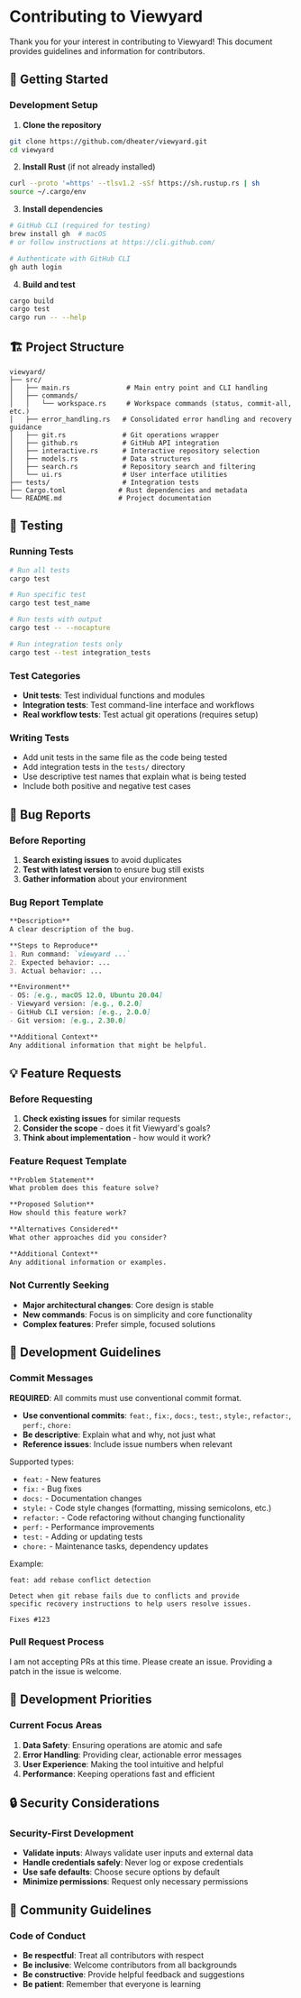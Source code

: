 # Contributing to Viewyard

Thank you for your interest in contributing to Viewyard! This document provides guidelines and information for contributors.

## 🚀 Getting Started

### Development Setup

1. **Clone the repository**
```bash
git clone https://github.com/dheater/viewyard.git
cd viewyard
```

2. **Install Rust** (if not already installed)
```bash
curl --proto '=https' --tlsv1.2 -sSf https://sh.rustup.rs | sh
source ~/.cargo/env
```

3. **Install dependencies**
```bash
# GitHub CLI (required for testing)
brew install gh  # macOS
# or follow instructions at https://cli.github.com/

# Authenticate with GitHub CLI
gh auth login
```

4. **Build and test**
```bash
cargo build
cargo test
cargo run -- --help
```

## 🏗️ Project Structure

```
viewyard/
├── src/
│   ├── main.rs              # Main entry point and CLI handling
│   ├── commands/
│   │   └── workspace.rs     # Workspace commands (status, commit-all, etc.)
│   ├── error_handling.rs   # Consolidated error handling and recovery guidance
│   ├── git.rs              # Git operations wrapper
│   ├── github.rs           # GitHub API integration
│   ├── interactive.rs      # Interactive repository selection
│   ├── models.rs           # Data structures
│   ├── search.rs           # Repository search and filtering
│   └── ui.rs               # User interface utilities
├── tests/                  # Integration tests
├── Cargo.toml             # Rust dependencies and metadata
└── README.md              # Project documentation
```

## 🧪 Testing

### Running Tests
```bash
# Run all tests
cargo test

# Run specific test
cargo test test_name

# Run tests with output
cargo test -- --nocapture

# Run integration tests only
cargo test --test integration_tests
```

### Test Categories
- **Unit tests**: Test individual functions and modules
- **Integration tests**: Test command-line interface and workflows
- **Real workflow tests**: Test actual git operations (requires setup)

### Writing Tests
- Add unit tests in the same file as the code being tested
- Add integration tests in the `tests/` directory
- Use descriptive test names that explain what is being tested
- Include both positive and negative test cases

## 🐛 Bug Reports

### Before Reporting
1. **Search existing issues** to avoid duplicates
2. **Test with latest version** to ensure bug still exists
3. **Gather information** about your environment

### Bug Report Template
```markdown
**Description**
A clear description of the bug.

**Steps to Reproduce**
1. Run command: `viewyard ...`
2. Expected behavior: ...
3. Actual behavior: ...

**Environment**
- OS: [e.g., macOS 12.0, Ubuntu 20.04]
- Viewyard version: [e.g., 0.2.0]
- GitHub CLI version: [e.g., 2.0.0]
- Git version: [e.g., 2.30.0]

**Additional Context**
Any additional information that might be helpful.
```

## 💡 Feature Requests

### Before Requesting
1. **Check existing issues** for similar requests
2. **Consider the scope** - does it fit Viewyard's goals?
3. **Think about implementation** - how would it work?

### Feature Request Template
```markdown
**Problem Statement**
What problem does this feature solve?

**Proposed Solution**
How should this feature work?

**Alternatives Considered**
What other approaches did you consider?

**Additional Context**
Any additional information or examples.
```

### Not Currently Seeking
- **Major architectural changes**: Core design is stable
- **New commands**: Focus is on simplicity and core functionality
- **Complex features**: Prefer simple, focused solutions

## 🔧 Development Guidelines

### Commit Messages
**REQUIRED**: All commits must use conventional commit format.

- **Use conventional commits**: `feat:`, `fix:`, `docs:`, `test:`, `style:`, `refactor:`, `perf:`, `chore:`
- **Be descriptive**: Explain what and why, not just what
- **Reference issues**: Include issue numbers when relevant

Supported types:
- `feat:` - New features
- `fix:` - Bug fixes
- `docs:` - Documentation changes
- `style:` - Code style changes (formatting, missing semicolons, etc.)
- `refactor:` - Code refactoring without changing functionality
- `perf:` - Performance improvements
- `test:` - Adding or updating tests
- `chore:` - Maintenance tasks, dependency updates

Example:
```
feat: add rebase conflict detection

Detect when git rebase fails due to conflicts and provide
specific recovery instructions to help users resolve issues.

Fixes #123
```

### Pull Request Process

I am not accepting PRs at this time. Please create an issue. Providing a patch in the issue is welcome.

## 🎯 Development Priorities

### Current Focus Areas
1. **Data Safety**: Ensuring operations are atomic and safe
2. **Error Handling**: Providing clear, actionable error messages
3. **User Experience**: Making the tool intuitive and helpful
4. **Performance**: Keeping operations fast and efficient

## 🔒 Security Considerations

### Security-First Development
- **Validate inputs**: Always validate user inputs and external data
- **Handle credentials safely**: Never log or expose credentials
- **Use safe defaults**: Choose secure options by default
- **Minimize permissions**: Request only necessary permissions

## 🤝 Community Guidelines

### Code of Conduct
- **Be respectful**: Treat all contributors with respect
- **Be inclusive**: Welcome contributors from all backgrounds
- **Be constructive**: Provide helpful feedback and suggestions
- **Be patient**: Remember that everyone is learning
